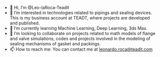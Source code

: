 - 👋 Hi, I’m @Leo-laRoca-Teadit
- 👀 I’m interested in technologies related to pipings and sealing devices. This is my business account at TEADT, where projects are developed and published.
- 🌱 I’m currently learning Machine Learning, Deep Learning, 3ds Max.
- 💞️ I’m looking to collaborate on projects related to math models of flange and valve simulations, codes and projects involved in the modeling of sealing mechanisms 
of gasket and packings.
- 📫 How to reach me: You can contact me at leonardo.roca@teadit.com
